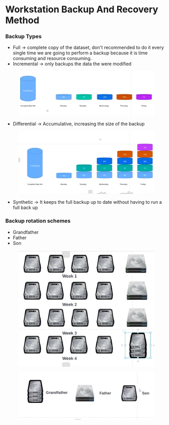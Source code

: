 # Workstation Backup And Recovery Method



### Backup Types

* Full -> complete copy of the dataset, don't recommended to do it every single time we are going to perform a backup because it is time consuming and resource consuming.&#x20;
* Incremental -> only backups the data the were modified&#x20;

<figure><img src="../../.gitbook/assets/image (2) (1) (1) (1).png" alt=""><figcaption></figcaption></figure>

* Differential -> Accumulative, increasing the size of the backup

<figure><img src="../../.gitbook/assets/image (3) (1) (1) (1).png" alt=""><figcaption></figcaption></figure>

* Synthetic -> It keeps the full backup up to date without having to run a full back up

&#x20;&#x20;

### Backup rotation schemes

* Grandfather
* Father&#x20;
* Son

<figure><img src="../../.gitbook/assets/image (8).png" alt=""><figcaption></figcaption></figure>

<figure><img src="../../.gitbook/assets/image (1) (1) (1) (1).png" alt=""><figcaption></figcaption></figure>

